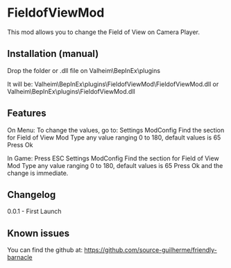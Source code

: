 ﻿# FieldofViewMod
This mod allows you to change the Field of View on Camera Player.

## Installation (manual)
Drop the folder or .dll file on Valheim\BepInEx\plugins

It will be:
Valheim\BepInEx\plugins\FieldofViewMod\FieldofViewMod.dll
or
Valheim\BepInEx\plugins\FieldofViewMod.dll

## Features
On Menu:
To change the values, go to:
Settings
ModConfig
Find the section for Field of View Mod
Type any value ranging 0 to 180, default values is 65
Press Ok

In Game:
Press ESC
Settings
ModConfig
Find the section for Field of View Mod
Type any value ranging 0 to 180, default values is 65
Press Ok and the change is immediate.

## Changelog
0.0.1 - First Launch

## Known issues
You can find the github at: https://github.com/source-guilherme/friendly-barnacle
